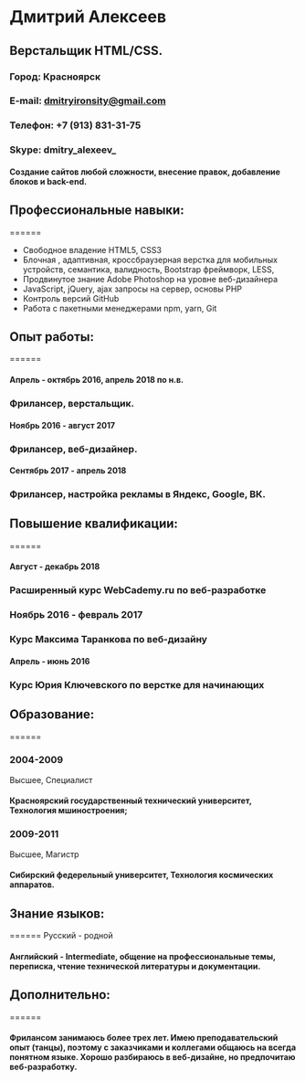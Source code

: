 # Дмитрий Алексеев
## Верстальщик HTML/CSS.
 
### Город: Красноярск
### E-mail: dmitryironsity@gmail.com
### Телефон: +7 (913) 831-31-75
### Skype: dmitry_alexeev_
 
#### Создание сайтов любой сложности, внесение правок, добавление блоков и back-end.
 
## Профессиональные навыки:
======
- Свободное владение HTML5, CSS3
- Блочная , адаптивная, кроссбраузерная верстка для мобильных устройств, семантика, валидность, Bootstrap фреймворк, LESS, 
- Продвинутое знание Adobe Photoshop на уровне веб-дизайнера
- JavaScript, jQuery, ajax запросы на сервер, основы PHP
- Контроль версий GitHub
- Работа с пакетными менеджерами npm, yarn, Git

## Опыт работы:
======

#### Апрель - октябрь 2016, апрель 2018 по н.в.
### Фрилансер, верстальщик.
 
#### Ноябрь 2016 - август 2017
### Фрилансер, веб-дизайнер.
 
#### Сентябрь 2017 - апрель 2018
### Фрилансер, настройка рекламы в Яндекс, Google, ВК.
 
## Повышение квалификации:
======
 
#### Август - декабрь 2018
### Расширенный курс WebCademy.ru по веб-разработке
 
### Ноябрь 2016 - февраль 2017
### Курс Максима Таранкова по веб-дизайну
 
#### Апрель - июнь 2016
### Курс Юрия Ключевского по верстке для начинающих
 
## Образование:
======
 
### 2004-2009
Высшее, Специалист
#### Красноярский государственный технический университет, Технология мшиностроения;
 
### 2009-2011
Высшее, Магистр
#### Сибирский федерельный университет, Технология космических аппаратов.
 
## Знание языков:
======
Русский - родной
#### Английский - Intermediate, общение на профессиональные темы, переписка, чтение технической литературы и документации.
 
## Дополнительно:
======
#### Фрилансом занимаюсь более трех лет. Имею преподавательский опыт (танцы), поэтому с заказчиками и коллегами общаюсь на всегда понятном языке. Хорошо разбираюсь в веб-дизайне, но предпочитаю веб-разработку. 
